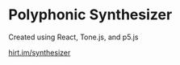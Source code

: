 # Polyphonic Synthesizer

Created using React, Tone.js, and p5.js

[hirt.im/synthesizer](http://hirt.im/synthesizer/)

